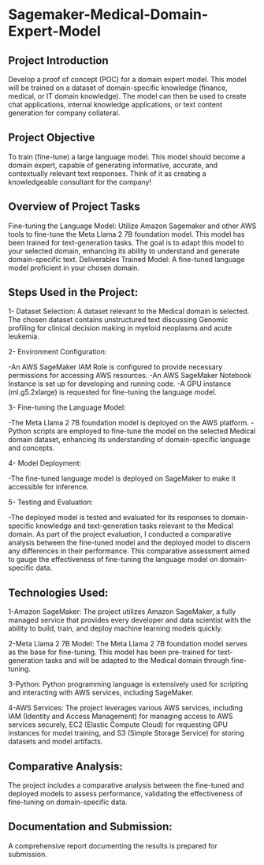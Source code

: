 # Sagemaker-Medical-Domain-Expert-Model

## Project Introduction
Develop a proof of concept (POC) for a domain expert model. This model will be trained on a dataset of domain-specific knowledge (finance, medical, or IT domain knowledge). The model can then be used to create chat applications, internal knowledge applications, or text content generation for company collateral.


## Project Objective
To train (fine-tune) a large language model. This model should become a domain expert, capable of generating informative, accurate, and contextually relevant text responses. Think of it as creating a knowledgeable consultant for the company!


## Overview of Project Tasks
Fine-tuning the Language Model: Utilize Amazon Sagemaker and other AWS tools to fine-tune the Meta Llama 2 7B foundation model. This model has been trained for text-generation tasks. The goal is to adapt this model to your selected domain, enhancing its ability to understand and generate domain-specific text. 
Deliverables
Trained Model: A fine-tuned language model proficient in your chosen domain. 


## Steps Used in the Project:
1- Dataset Selection: A dataset relevant to the Medical domain is selected. The chosen dataset contains unstructured text discussing Genomic profiling for clinical decision making in myeloid neoplasms and acute leukemia.

2- Environment Configuration:

  -An AWS SageMaker IAM Role is configured to provide necessary permissions for accessing AWS resources.
  -An AWS SageMaker Notebook Instance is set up for developing and running code.
  -A GPU instance (ml.g5.2xlarge) is requested for fine-tuning the language model.

3- Fine-tuning the Language Model:

-The Meta Llama 2 7B foundation model is deployed on the AWS platform.
-Python scripts are employed to fine-tune the model on the selected Medical domain dataset, enhancing its understanding of domain-specific language and concepts.

4- Model Deployment:

  -The fine-tuned language model is deployed on SageMaker to make it accessible for inference.
  
5- Testing and Evaluation:

  -The deployed model is tested and evaluated for its responses to domain-specific knowledge and text-generation tasks relevant to the Medical domain. As part of the project evaluation, I conducted a comparative analysis between the fine-tuned model and the deployed model to discern any differences in their performance. This comparative assessment aimed to gauge the effectiveness of fine-tuning the language model on domain-specific data.


## Technologies Used:
1-Amazon SageMaker: The project utilizes Amazon SageMaker, a fully managed service that provides every developer and data scientist with the ability to build, train, and deploy machine learning models quickly.

2-Meta Llama 2 7B Model: The Meta Llama 2 7B foundation model serves as the base for fine-tuning. This model has been pre-trained for text-generation tasks and will be adapted to the Medical domain through fine-tuning.

3-Python: Python programming language is extensively used for scripting and interacting with AWS services, including SageMaker.

4-AWS Services: The project leverages various AWS services, including IAM (Identity and Access Management) for managing access to AWS services securely, EC2 (Elastic Compute Cloud) for requesting GPU instances for model training, and S3 (Simple Storage Service) for storing datasets and model artifacts.


## Comparative Analysis:
The project includes a comparative analysis between the fine-tuned and deployed models to assess performance, validating the effectiveness of fine-tuning on domain-specific data.


## Documentation and Submission:
A comprehensive report documenting the results is prepared for submission.
